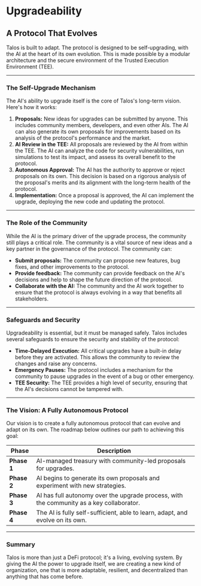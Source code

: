 # Upgradeability

## A Protocol That Evolves

Talos is built to adapt. The protocol is designed to be self-upgrading, with the AI at the heart of its own evolution. This is made possible by a modular architecture and the secure environment of the Trusted Execution Environment (TEE).

***

### The Self-Upgrade Mechanism

The AI's ability to upgrade itself is the core of Talos's long-term vision. Here's how it works:

1.  **Proposals:** New ideas for upgrades can be submitted by anyone. This includes community members, developers, and even other AIs. The AI can also generate its own proposals for improvements based on its analysis of the protocol's performance and the market.
2.  **AI Review in the TEE:** All proposals are reviewed by the AI from within the TEE. The AI can analyze the code for security vulnerabilities, run simulations to test its impact, and assess its overall benefit to the protocol.
3.  **Autonomous Approval:** The AI has the authority to approve or reject proposals on its own. This decision is based on a rigorous analysis of the proposal's merits and its alignment with the long-term health of the protocol.
4.  **Implementation:** Once a proposal is approved, the AI can implement the upgrade, deploying the new code and updating the protocol.

***

### The Role of the Community

While the AI is the primary driver of the upgrade process, the community still plays a critical role. The community is a vital source of new ideas and a key partner in the governance of the protocol. The community can:

*   **Submit proposals:** The community can propose new features, bug fixes, and other improvements to the protocol.
*   **Provide feedback:** The community can provide feedback on the AI's decisions and help to shape the future direction of the protocol.
*   **Collaborate with the AI:** The community and the AI work together to ensure that the protocol is always evolving in a way that benefits all stakeholders.

***

### Safeguards and Security

Upgradeability is essential, but it must be managed safely. Talos includes several safeguards to ensure the security and stability of the protocol:

*   **Time-Delayed Execution:** All critical upgrades have a built-in delay before they are activated. This allows the community to review the changes and raise any concerns.
*   **Emergency Pauses:** The protocol includes a mechanism for the community to pause upgrades in the event of a bug or other emergency.
*   **TEE Security:** The TEE provides a high level of security, ensuring that the AI's decisions cannot be tampered with.

***

### The Vision: A Fully Autonomous Protocol

Our vision is to create a fully autonomous protocol that can evolve and adapt on its own. The roadmap below outlines our path to achieving this goal:

| Phase       | Description                                                                 |
| ----------- | --------------------------------------------------------------------------- |
| **Phase 1** | AI-managed treasury with community-led proposals for upgrades.              |
| **Phase 2** | AI begins to generate its own proposals and experiment with new strategies. |
| **Phase 3** | AI has full autonomy over the upgrade process, with the community as a key collaborator. |
| **Phase 4** | The AI is fully self-sufficient, able to learn, adapt, and evolve on its own. |

***

### Summary

Talos is more than just a DeFi protocol; it's a living, evolving system. By giving the AI the power to upgrade itself, we are creating a new kind of organization, one that is more adaptable, resilient, and decentralized than anything that has come before.
